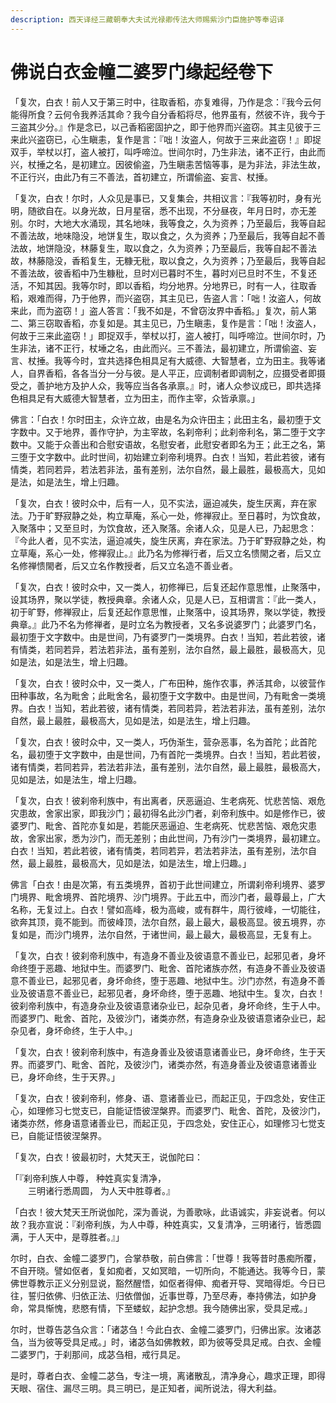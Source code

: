 ```yaml
---
description: 西天译经三藏朝奉大夫试光禄卿传法大师赐紫沙门臣施护等奉诏译
---
```


# 佛说白衣金幢二婆罗门缘起经卷下

「复次，白衣！前人又于第三时中，往取香稻，亦复难得，乃作是念：『我今云何能得所食？云何令我养活其命？我今自分香稻将尽，他界虽有，然彼不许，我今于三盗其少分。』作是念已，以己香稻密固护之，即于他界而兴盗窃。其主见彼于三来此兴盗窃已，心生瞋恚，复作是言：『咄！汝盗人，何故于三来此盗窃！』即捉双手，举杖以打，盗人被打，叫呼啼泣。世间尔时，乃生非法，诸不正行，由此而兴，杖捶之名，是初建立。因彼偷盗，乃生瞋恚苦恼等事，是为非法，非法生故，不正行兴，由此乃有三不善法，首初建立，所谓偷盗、妄言、杖捶。

「复次，白衣！尔时，人众见是事已，又复集会，共相议言：『我等初时，身有光明，随欲自在。以身光故，日月星宿，悉不出现，不分昼夜，年月日时，亦无差别。尔时，大地大水涌现，其名地味，我等食之，久为资养；乃至最后，我等自起不善法故，地味隐没，地饼复生，取以食之，久为资养；乃至最后，我等自起不善法故，地饼隐没，林藤复生，取以食之，久为资养；乃至最后，我等自起不善法故，林藤隐没，香稻复生，无糠无秕，取以食之，久为资养；乃至最后，我等自起不善法故，彼香稻中乃生糠秕，旦时刈已暮时不生，暮时刈已旦时不生，不复还活，不知其因。我等尔时，即以香稻，均分地界。分地界已，时有一人，往取香稻，艰难而得，乃于他界，而兴盗窃，其主见已，告盗人言：「咄！汝盗人，何故来此，而为盗窃！」盗人答言：「我不如是，不曾窃汝界中香稻。」复次，前人第二、第三窃取香稻，亦复如是。其主见已，乃生瞋恚，复作是言：「咄！汝盗人，何故于三来此盗窃！」即捉双手，举杖以打，盗人被打，叫呼啼泣。世间尔时，乃生非法，诸不正行，杖埵之名，由此而兴。三不善法，最初建立，所谓偷盗、妄言、杖捶。我等今时，宜共选择色相具足有大威德、大智慧者，立为田主。我等诸人，自界香稻，各各当分一分与彼。是人平正，应调制者即调制之，应摄受者即摄受之，善护地方及护人众，我等应当各各承禀。』时，诸人众参议成已，即共选择色相具足有大威德大智慧者，立为田主，而作主宰，众皆承禀。」

佛言：「白衣！尔时田主，众许立故，由是名为众许田主；此田主名，最初堕于文字数中。又于地界，善作守护，为主宰故，名刹帝利；此刹帝利名，第二堕于文字数中。又能于众善出和合慰安语故，名慰安者，此慰安者即名为王；此王之名，第三堕于文字数中。此时世间，初始建立刹帝利境界。白衣！当知，若此若彼，诸有情类，若同若异，若法若非法，虽有差别，法尔自然，最上最胜，最极高大，见如是法，如是法生，增上归趣。

「复次，白衣！彼时众中，后有一人，见不实法，逼迫减失，旋生厌离，弃在家法。乃于旷野寂静之处，构立草庵，系心一处，修禅寂止。至日暮时，为饮食故，入聚落中；又至旦时，为饮食故，还入聚落。余诸人众，见是人已，乃起思念：『今此人者，见不实法，逼迫减失，旋生厌离，弃在家法。乃于旷野寂静之处，构立草庵，系心一处，修禅寂止。』此乃名为修禅行者，后又立名愦閙之者，后又立名修禅愦閙者，后又立名作教授者，后又立名造不善业者。

「复次，白衣！彼时众中，又一类人，初修禅已，后复还起作意思惟，止聚落中，设其场界，聚以学徒，教授典章。余诸人众，见是人已，互相谓言：『此一类人，初于旷野，修禅寂止，后复还起作意思惟，止聚落中，设其场界，聚以学徒，教授典章。』此乃不名为修禅者，是时立名为教授者，又名多说婆罗门；此婆罗门名，最初堕于文字数中。由是世间，乃有婆罗门一类境界。白衣！当知，若此若彼，诸有情类，若同若异，若法若非法，虽有差别，法尔自然，最上最胜，最极高大，见如是法，如是法生，增上归趣。

「复次，白衣！彼时众中，又一类人，广布田种，施作农事，养活其命，以彼营作田种事故，名为毗舍；此毗舍名，最初堕于文字数中。由是世间，乃有毗舍一类境界。白衣！当知，若此若彼，诸有情类，若同若异，若法若非法，虽有差别，法尔自然，最上最胜，最极高大，见如是法，如是法生，增上归趣。

「复次，白衣！彼时众中，又一类人，巧伪渐生，营杂恶事，名为首陀；此首陀名，最初堕于文字数中，由是世间，乃有首陀一类境界。白衣！当知，若此若彼，诸有情类，若同若异，若法若非法，虽有差别，法尔自然，最上最胜，最极高大，见如是法，如是法生，增上归趣。

「复次，白衣！彼刹帝利族中，有出离者，厌恶逼迫、生老病死、忧悲苦恼、艰危灾患故，舍家出家，即我沙门；最初得名此沙门者，刹帝利族中。如是修作已，彼婆罗门、毗舍、首陀亦复如是，若能厌恶逼迫、生老病死、忧悲苦恼、艰危灾患故，舍家出家，悉为沙门，而无差别；由此世间，乃有沙门一类境界，最初建立。白衣！当知，若此若彼，诸有情类，若同若异，若法若非法，虽有差别，法尔自然，最上最胜，最极高大，见如是法，如是法生，增上归趣。」

佛言「白衣！由是次第，有五类境界，首初于此世间建立，所谓刹帝利境界、婆罗门境界、毗舍境界、首陀境界、沙门境界。于此五中，而沙门者，最尊最上，广大名称，无复过上。白衣！譬如高峰，极为高峻，或有群牛，周行彼峰，一切能往，欲奔其顶，竟不能到。而彼峰顶，法尔自然，最上最大，最极高显。彼五境界，亦复如是，而沙门境界，法尔自然，于诸世间，最上最大，最极高显，无复有上。

「复次，白衣！彼刹帝利族中，有造身不善业及彼语意不善业已，起邪见者，身坏命终堕于恶趣、地狱中生。而婆罗门、毗舍、首陀诸族亦然，有造身不善业及彼语意不善业已，起邪见者，身坏命终，堕于恶趣、地狱中生。沙门亦然，有造身不善业及彼语意不善业已，起邪见者，身坏命终，堕于恶趣、地狱中生。复次，白衣！彼刹帝利族中，有造身杂业及彼语意诸杂业已，起杂见者，身坏命终，生于人中。而婆罗门、毗舍、首陀，及彼沙门，诸类亦然，有造身杂业及彼语意诸杂业已，起杂见者，身坏命终，生于人中。」

「复次，白衣！彼刹帝利族中，有造身善业及彼语意诸善业已，身坏命终，生于天界。而婆罗门、毗舍、首陀，及彼沙门，诸类亦然，有造身善业及彼语意诸善业已，身坏命终，生于天界。」

「复次，白衣！彼刹帝利，修身、语、意诸善业已，而起正见，于四念处，安住正心，如理修习七觉支已，自能证悟彼涅槃界。而婆罗门、毗舍、首陀，及彼沙门，诸类亦然，修身语意诸善业已，而起正见，于四念处，安住正心，如理修习七觉支已，自能证悟彼涅槃界。

「复次，白衣！彼最初时，大梵天王，说伽陀曰：

「『刹帝利族人中尊， 种姓真实复清净，\
　　三明诸行悉周圆， 为人天中胜尊者。』

「白衣！彼大梵天王所说伽陀，深为善说，为善歌咏，此语诚实，非妄说者。何以故？我亦宣说：『刹帝利族，为人中尊，种姓真实，又复清净，三明诸行，皆悉圆满，于人天中，是尊胜者。』」

尔时，白衣、金幢二婆罗门，合掌恭敬，前白佛言：「世尊！我等昔时愚痴所覆，不自开晓。譬如伛者，复如痴者，又如冥暗，一切所向，不能通达。我等今日，蒙佛世尊教示正义分别显说，豁然醒悟，如伛者得伸、痴者开导、冥暗得炬。今日已往，誓归依佛、归依正法、归依僧伽，近事世尊，乃至尽寿，奉持佛法，如护身命，常具惭愧，悲愍有情，下至蝼蚁，起护念想。我今随佛出家，受具足戒。」

尔时，世尊告苾刍众言：「诸苾刍！今此白衣、金幢二婆罗门，归佛出家。汝诸苾刍，当为彼等受具足戒。」时，诸苾刍如佛教敕，即为彼等受具足戒。白衣、金幢二婆罗门，于刹那间，成苾刍相，戒行具足。

是时，尊者白衣、金幢二苾刍，专注一境，离诸散乱，清净身心，趣求正理，即得天眼、宿住、漏尽三明。具三明已，是正知者，闻所说法，得大利益。
